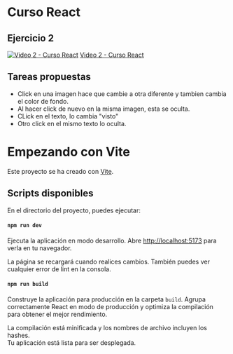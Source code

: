 # Curso React
## Ejercicio 2

[![Video 2 - Curso React](https://img.youtube.com/vi/mu5CUU3ZtpE/0.jpg)](https://www.youtube.com/watch?v=mu5CUU3ZtpE)
[Video 2 - Curso React]({https://www.youtube.com/watch?v=mu5CUU3ZtpE} "Video 1 - Curso React")
## Tareas propuestas
- Click en una imagen hace que cambie a otra diferente y tambien cambia el color de fondo.
- Al hacer click de nuevo en la misma imagen, esta se oculta.
- CLick en el texto, lo cambia  "visto"
- Otro click en el mismo texto lo oculta.

# Empezando con Vite

Este proyecto se ha creado con [Vite](https://lenguajejs.com/automatizadores/vite/guia-tutorial-inicial-de-vite/).

## Scripts disponibles

En el directorio del proyecto, puedes ejecutar:

#### `npm run dev`

Ejecuta la aplicación en modo desarrollo.
Abre [http://localhost:5173](http://localhost:5173) para verla en tu navegador.

La página se recargará cuando realices cambios.
También puedes ver cualquier error de lint en la consola.

#### `npm run build`

Construye la aplicación para producción en la carpeta `build`.
Agrupa correctamente React en modo de producción y optimiza la compilación para obtener el mejor rendimiento.

La compilación está minificada y los nombres de archivo incluyen los hashes.\
Tu aplicación está lista para ser desplegada.